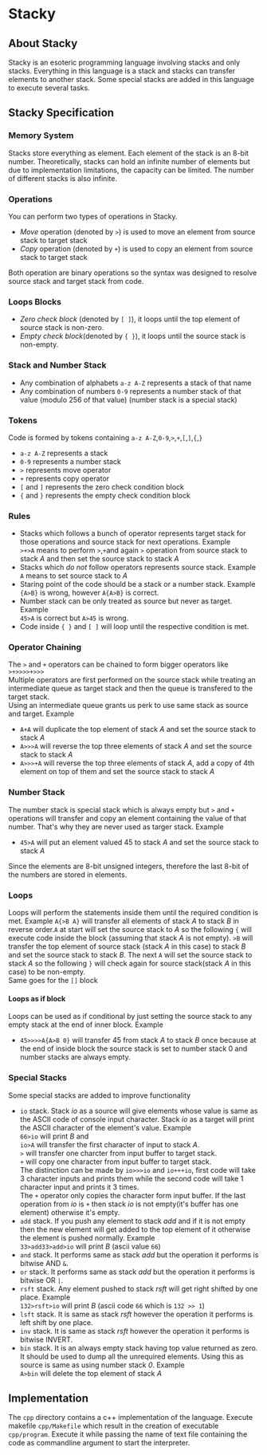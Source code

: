 # Stacky

## About Stacky

Stacky is an esoteric programming language involving stacks and only stacks. Everything in this language is a stack and stacks can transfer elements to another stack. Some special stacks are added in this language to execute several tasks.

## Stacky Specification

### Memory System

Stacks store everything as element. Each element of the stack is an 8-bit number. Theoretically, stacks can hold an infinite number of elements but due to implementation limitations, the capacity can be limited. The number of different stacks is also infinite.

### Operations

You can perform two types of operations in Stacky.

* _Move_ operation (denoted by `>`) is used to move an element from source stack to target stack
* _Copy_ operation (denoted by `+`) is used to copy an element from source stack to target stack

Both operation are binary operations so the syntax was designed to resolve source stack and target stack from code.  

### Loops Blocks

* _Zero check block_ (denoted by `[ ]`), it loops until the top element of source stack is non-zero.
* _Empty check block_(denoted by `{ }`), it loops until the source stack is non-empty.

### Stack and Number Stack

* Any combination of alphabets `a-z A-Z` represents a stack of that name
* Any combination of numbers `0-9` represents a number stack of that value (modulo 256 of that value) (number stack is a special stack)

### Tokens

Code is formed by tokens containing `a-z A-Z`,`0-9`,`>`,`+`,`[`,`]`,`{`,`}`

* `a-z A-Z` represents a stack
* `0-9` represents a number stack
* `>` represents move operator
* `+` represents copy operator
* `[` and `]` represents the zero check condition block
* `{` and `}` represents the empty check condition block

### Rules

* Stacks which follows a bunch of operator represents target stack for those operations and source stack for next operations. Example  
`>+>A` means to perform `>`,`+`and again `>` operation from source stack to stack _A_ and then set the source stack to stack _A_
* Stacks which _do not_ follow operators represents source stack. Example  
`A` means to set source stack to _A_
* Staring point of the code should be a stack or a number stack. Example
`{A>B}` is wrong, however `A{A>B}` is correct.
* Number stack can be only treated as source but never as target. Example  
`45>A` is correct but `A>45` is wrong.
* Code inside `{ }` and `[ ]` will loop until the respective condition is met.

### Operator Chaining

The `>` and `+` operators can be chained to form bigger operators like `>+>>>>+>>>`  
Multiple operators are first performed on the source stack while treating an intermediate queue as target stack and then the queue is transfered to the target stack.  
Using an intermediate queue grants us perk to use same stack as source and target. Example

* `A+A` will duplicate the top element of stack _A_ and set the source stack to stack _A_
* `A>>>A` will reverse the top three elements of stack _A_ and set the source stack to stack _A_
* `A>>>+A` will reverse the top three elements of stack _A_, add a copy of 4th element on top of them and set the source stack to stack _A_

### Number Stack

The number stack is special stack which is always empty but `>` and `+` operations will transfer and copy an element containing the value of that number. That's why they are never used as targer stack. Example  

* `45>A` will put an element valued 45 to stack _A_ and set the source stack to stack _A_

Since the elements are 8-bit unsigned integers, therefore the last 8-bit of the numbers are stored in elements.

### Loops

Loops will perform the statements inside them until the required condition is met. Example
`A{>B A}` will transfer all elements of stack _A_ to stack _B_ in reverse order.`A` at start will set the source stack to _A_ so the following `{` will execute code inside the block (assuming that stack _A_ is not empty). `>B` will transfer the top element of source stack (stack _A_ in this case) to stack _B_ and set the source stack to stack _B_. The next `A` will set the source stack to stack _A_ so the following `}` will check again for source stack(stack _A_ in this case) to be non-empty.  
Same goes for the `[]` block  

#### Loops as if block

Loops can be used as if conditional by just setting the source stack to any empty stack at the end of inner block. Example

* `45>>>>A{A>B 0}` will transfer 45 from stack _A_ to stack _B_ once because at the end of inside block the source stack is set to number stack 0 and number stacks are always empty.

### Special Stacks

Some special stacks are added to improve functionality

* `io` stack. Stack _io_ as a source will give elements whose value is same as the ASCII code of console input character. Stack _io_ as a target will print the ASCII character of the element's value. Example  
`66>io` will print _B_ and  
 `io>A` will transfer the first character of input to stack _A_.  
`>` will transfer one charcter from input buffer to target stack.  
`+` will copy one character from input buffer to target stack.  
The distinction can be made by `io>>>io` and `io+++io`, first code will take 3 character inputs and prints them while the second code will take 1 character input and prints it 3 times.  
The `+` operator only copies the character form input buffer. If the last operation from _io_ is `+` then stack _io_ is not empty(it's buffer has one element) otherwise it's empty.
* `add` stack. If you push any element to stack _add_ and if it is not empty then the new element will get added to the top element of it otherwise the element is pushed normally. Example  
`33>add33>add>io` will print _B_ (ascii value `66`)
* `and` stack. It performs same as stack _add_ but the operation it performs is bitwise AND `&`.
* `or` stack. It performs same as stack _add_ but the operation it performs is bitwise OR `|`.
* `rsft` stack. Any element pushed to stack _rsft_ will get right shifted by one place. Example  
`132>rsft>io` will print _B_ (ascii code `66` which is `132 >> 1`)
* `lsft` stack. It is same as stack _rsft_ however the operation it performs is left shift by one place.
* `inv` stack. It is same as stack _rsft_ however the operation it performs is bitwise INVERT.
* `bin` stack. It is an always empty stack having top value returned as zero. It should be used to dump all the unrequired elements. Using this as source is same as using number stack _0_. Example  
`A>bin` will delete the top element of stack _A_

## Implementation

The `cpp` directory contains a c++ implementation of the language. Execute makefile `cpp/Makefile` which result in the creation of executable `cpp/program`. Execute it while passing the name of text file containing the code as commandline argument to start the interpreter.
